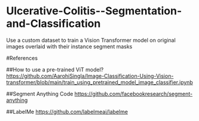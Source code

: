 # Ulcerative-Colitis--Segmentation-and-Classification
Use a custom dataset to train a Vision Transformer model on original images overlaid with their instance segment masks

#References

##How to use a pre-trained ViT model?
https://github.com/AarohiSingla/Image-Classification-Using-Vision-transformer/blob/main/train_using_pretrained_model_image_classifier.ipynb

##Segment Anything Code
https://github.com/facebookresearch/segment-anything

##LabelMe
https://github.com/labelmeai/labelme
